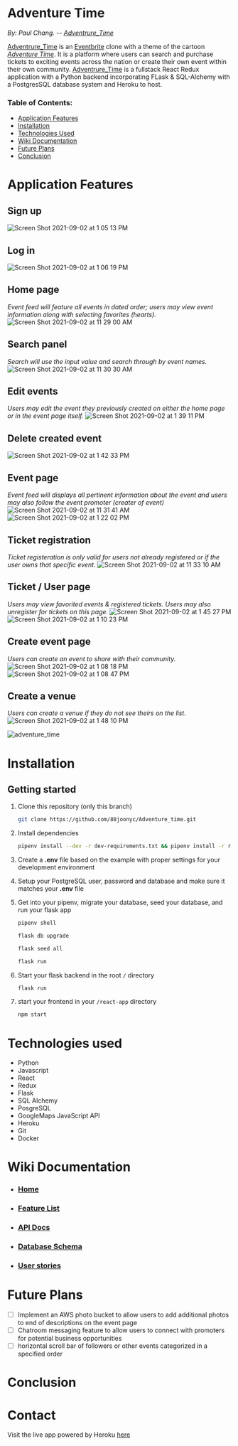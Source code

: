 # Adventure Time

*By: Paul Chang. --  [Adventrure_Time](https://adventure--time.herokuapp.com/ "Named link title")*

[Adventrure_Time](https://adventure--time.herokuapp.com/ "Named link title") is an [Eventbrite](https://eventbrite.com/ "Named link title") clone with a theme of the cartoon *[Adventure Time](https://en.wikipedia.org/wiki/Adventure_Time "Named link title")*. It is a platform where users can search and purchase tickets to exciting events across the nation or create their own event within their own community. [Adventrure_Time](https://adventure--time.herokuapp.com/ "Named link title") is a fullstack React Redux application with a Python backend incorporating FLask & SQL-Alchemy with a PostgresSQL database system and Heroku to host. 

### Table of Contents:
 - [Application Features](#application-features)
 - [Installation](#installation)
 - [Technologies Used](#technologies-used)
 - [Wiki Documentation](#wiki-documentation)
 - [Future Plans](#future-plans)
 - [Conclusion](#conclusion)
 <!--  - Frontend Overview
 - Backend Overview -->


# Application Features 

## Sign up 
![Screen Shot 2021-09-02 at 1 05 13 PM](https://user-images.githubusercontent.com/79543569/131886888-89bb6ade-f977-4711-9630-e251033c3731.png)

## Log in
![Screen Shot 2021-09-02 at 1 06 19 PM](https://user-images.githubusercontent.com/79543569/131887167-fe08f25b-32d0-43f4-a314-49801e05974f.png)

## Home page
*Event feed will feature all events in dated order; users may view event information along with selecting favorites (hearts).*
![Screen Shot 2021-09-02 at 11 29 00 AM](https://user-images.githubusercontent.com/79543569/131872600-ee2197f6-9dcf-4a39-8762-6343ab5b69e6.png)

## Search panel
*Search will use the input value and search through by event names.*
![Screen Shot 2021-09-02 at 11 30 30 AM](https://user-images.githubusercontent.com/79543569/131872883-89b3ce92-67e2-4a40-a15d-f9224551c521.png)

## Edit events
*Users may edit the event they previously created on either the home page or in the event page itself.*
![Screen Shot 2021-09-02 at 1 39 11 PM](https://user-images.githubusercontent.com/79543569/131891369-a4dc9c2a-867b-42a6-b640-62286b18c38d.png)

## Delete created event
![Screen Shot 2021-09-02 at 1 42 33 PM](https://user-images.githubusercontent.com/79543569/131891640-6354b40e-e44e-44ab-ada8-6348c718f3d1.png)


## Event page
*Event feed will displays all pertinent information about the event and users may also follow the event promoter (creater of event)*
![Screen Shot 2021-09-02 at 11 31 41 AM](https://user-images.githubusercontent.com/79543569/131873111-08565672-38ca-4bef-bb95-41ddb0fbb0bd.png)
![Screen Shot 2021-09-02 at 1 22 02 PM](https://user-images.githubusercontent.com/79543569/131888946-cf3c8d31-5c8a-4588-8cd8-555112b54e77.png)


## Ticket registration 
*Ticket registeration is only valid for users not already registered or if the user owns that specific event.*
![Screen Shot 2021-09-02 at 11 33 10 AM](https://user-images.githubusercontent.com/79543569/131873319-52eba421-e06b-4235-b8f5-8ad38e364052.png)

## Ticket / User page
*Users may view favorited events & registered tickets. Users may also unregister for tickets on this page.*
![Screen Shot 2021-09-02 at 1 45 27 PM](https://user-images.githubusercontent.com/79543569/131892047-e54129c8-b36c-49b5-8405-dc65f43817f3.png)
![Screen Shot 2021-09-02 at 1 10 23 PM](https://user-images.githubusercontent.com/79543569/131892098-2d99cf83-4f3a-43ea-bbf2-f184b7d02885.png)


## Create event page
*Users can create an event to share with their community.*
![Screen Shot 2021-09-02 at 1 08 18 PM](https://user-images.githubusercontent.com/79543569/131887359-e30a864f-b4f6-4adf-9aa4-0a4b012ba1ff.png)
![Screen Shot 2021-09-02 at 1 08 47 PM](https://user-images.githubusercontent.com/79543569/131887363-9fe30ae9-72b2-4c4a-a1fe-4563d05a0af7.png)

## Create a venue
*Users can create a venue if they do not see theirs on the list.*
![Screen Shot 2021-09-02 at 1 48 10 PM](https://user-images.githubusercontent.com/79543569/131892421-64970fd7-913e-4fd2-8e1b-5e742c987ebf.png)

![adventure_time](https://user-images.githubusercontent.com/79543569/132072949-d47bf6da-96b0-4ae8-8931-6a442e452da5.gif)

# Installation

## Getting started

1. Clone this repository (only this branch)

   ```bash
   git clone https://github.com/88joonyc/Adventure_time.git
   ```

2. Install dependencies

      ```bash
      pipenv install --dev -r dev-requirements.txt && pipenv install -r requirements.txt
      ```

3. Create a **.env** file based on the example with proper settings for your
   development environment
4. Setup your PostgreSQL user, password and database and make sure it matches your **.env** file

5. Get into your pipenv, migrate your database, seed your database, and run your flask app

   ```bash
   pipenv shell
   ```

   ```bash
   flask db upgrade
   ```

   ```bash
   flask seed all
   ```

   ```bash
   flask run
   ```
6. Start your flask backend in the root ```/``` directory
   ```bash
   flask run
   ```
8. start your frontend in your ```/react-app``` directory
   ```bash
   npm start
   ```
# Technologies used
- Python
- Javascript
- React
- Redux
- Flask
- SQL Alchemy
- PosgreSQL
- GoogleMaps JavaScript API
- Heroku
- Git
- Docker
# Wiki Documentation
- ### [Home](https://github.com/88joonyc/Adventure_time/wiki "Named link title")
- ### [Feature List](https://github.com/88joonyc/Adventure_time/wiki/MVP-Feature-List "Named link title")
- ### [API Docs](https://github.com/88joonyc/Adventure_time/wiki/API-Documentation "Named link title")
- ### [Database Schema](https://github.com/88joonyc/Adventure_time/wiki/Database-Schema "Named link title")
- ### [User stories](https://github.com/88joonyc/Adventure_time/wiki/User-Stories "Named link title")
<!-- # Frontend Overview

# Backend Overview -->

# Future Plans
 - [ ] Implement an AWS photo bucket to allow users to add additional photos to end of descriptions on the event page 
 - [ ] Chatroom messaging feature to allow users to connect with promoters for potential business opportunities
 - [ ] horizontal scroll bar of followers or other events categorized in a specified order

# Conclusion

# Contact



Visit the live app powered by Heroku [here](https://adventure--time.herokuapp.com/ "Named link title")
